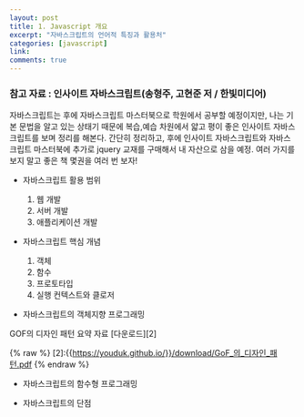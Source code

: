 ```yaml
---
layout: post
title: 1. Javascript 개요
excerpt: "자바스크립트의 언어적 특징과 활용처"
categories: [javascript]
link:
comments: true
---
```


### 참고 자료 : 인사이트 자바스크립트(송형주, 고현준 저 / 한빛미디어)

자바스크립트는 후에 자바스크립트 마스터북으로 학원에서 공부할 예정이지만, 나는 기본 문법을 알고 있는 상태기 때문에 복습,예습 차원에서 얇고 평이 좋은 인사이트 자바스크립트를 보며 정리를 해본다. 간단히 정리하고, 후에 인사이트 자바스크립트와 자바스크립트 마스터북에 추가로 jquery 교재를 구매해서 내 자산으로 삼을 예정. 여러 가지를 보지 말고 좋은 책 몇권을 여러 번 보자!

* 자바스크립트 활용 범위
  1. 웹 개발
  2. 서버 개발
  3. 애플리케이션 개발

* 자바스크립트 핵심 개념
  1. 객체
  2. 함수
  3. 프로토타입
  4. 실행 컨텍스트와 클로저

* 자바스크립트의 객체지향 프로그래밍

GOF의 디자인 패턴 요약 자료 [다운로드][2]

{% raw %}
[2]:{{https://youduk.github.io/}}/download/GoF_의_디자인_패턴.pdf
{% endraw %}

* 자바스크립트의 함수형 프로그래밍

* 자바스크립트의 단점
